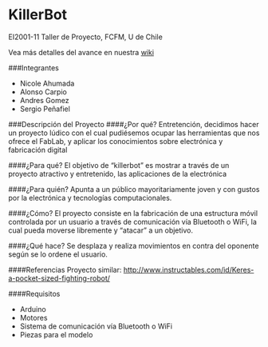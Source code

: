 KillerBot
====
EI2001-11 Taller de Proyecto, FCFM, U de Chile

Vea más detalles del avance en nuestra [wiki](https://github.com/Sergio-P/NASA/wiki)

###Integrantes
* Nicole Ahumada
* Alonso Carpio 
* Andres Gomez 
* Sergio Peñafiel

###Descripción del Proyecto
####¿Por qué?
Entretención, decidimos hacer un proyecto lúdico con el cual pudiésemos ocupar las herramientas que nos ofrece el FabLab, y aplicar los conocimientos sobre electrónica y fabricación digital

####¿Para qué?
El objetivo de “killerbot” es mostrar a través de un proyecto atractivo y entretenido, las aplicaciones de la electrónica

####¿Para quién?
Apunta a un público mayoritariamente joven y con gustos por la electrónica y tecnologías computacionales.

####¿Cómo?
El proyecto consiste en la fabricación de una estructura móvil controlada por un usuario a través de comunicación vía Bluetooth o WiFi, la cual pueda moverse libremente y “atacar” a un objetivo.

####¿Qué hace?
Se desplaza y realiza movimientos en contra del oponente según se lo ordene el usuario.

####Referencias
Proyecto similar: http://www.instructables.com/id/Keres-a-pocket-sized-fighting-robot/

####Requisitos
* Arduino
* Motores
* Sistema de comunicación vía Bluetooth o WiFi
* Piezas para el modelo

